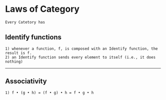 # Laws of Category

`Every Catetory has`

## Identify functions
    1) whenever a function, f, is composed with an Identify function, the result is f.
    2) an Identify function sends every element to itself (i.e., it does nothing)

---

## Associativity
    1) f • (g • h) = (f • g) • h = f • g • h
